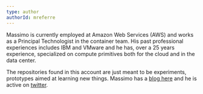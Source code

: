 ```yaml
---
type: author
authorId: mreferre
---
```


Massimo is currently employed at Amazon Web Services (AWS) and works as a Principal Technologist in the container team. His past professional experiences includes IBM and VMware and he has, over a 25 years experience, specialized on compute primitives both for the cloud and in the data center.

The repositories found in this account are just meant to be experiments, prototypes aimed at learning new things. Massimo has a [blog here](http://it20.info/) and he is active on [twitter](https://twitter.com/mreferre).
